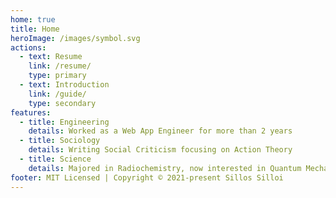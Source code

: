 ```yaml
---
home: true
title: Home
heroImage: /images/symbol.svg
actions:
  - text: Resume
    link: /resume/
    type: primary
  - text: Introduction
    link: /guide/
    type: secondary
features:
  - title: Engineering
    details: Worked as a Web App Engineer for more than 2 years
  - title: Sociology
    details: Writing Social Criticism focusing on Action Theory
  - title: Science
    details: Majored in Radiochemistry, now interested in Quantum Mechanics
footer: MIT Licensed | Copyright © 2021-present Sillos Silloi
---
```

